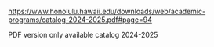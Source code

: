 https://www.honolulu.hawaii.edu/downloads/web/academic-programs/catalog-2024-2025.pdf#page=94

PDF version only available catalog 2024-2025
